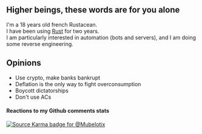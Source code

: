 ## Higher beings, these words are for you alone

I'm a 18 years old french Rustacean.  
I have been using [Rust](https://www.rust-lang.org/) for two years.  
I am particularly interested in automation (bots and servers), and I am doing some reverse engineering.  

## Opinions

- Use crypto, make banks bankrupt
- Deflation is the only way to fight overconsumption
- Boycott dictatorships
- Don't use ACs

#### Reactions to my Github comments stats

[![Source Karma badge for @Mubelotix](https://sourcekarma-og.vercel.app/api/Mubelotix/github)](https://sourcekarma.vercel.app/Mubelotix)
